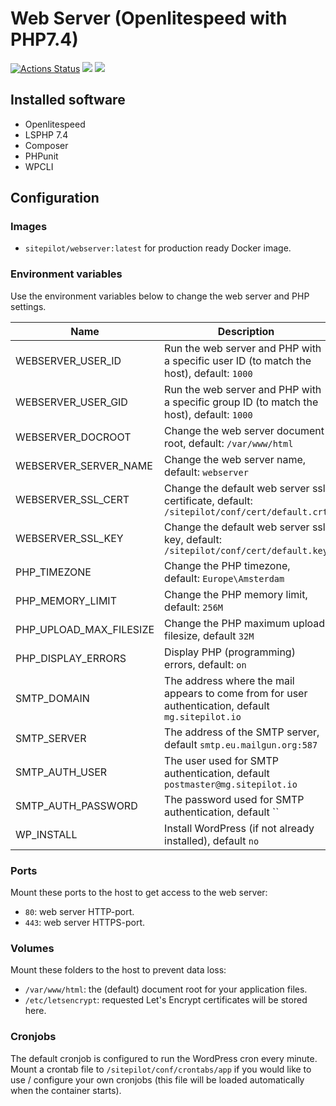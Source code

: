 # Web Server (Openlitespeed with PHP7.4)

[![Actions Status](https://github.com/sitepilot/webserver/workflows/deploy/badge.svg)](https://github.com/sitepilot/webserver/actions)
[![](https://images.microbadger.com/badges/version/sitepilot/webserver.svg)](https://cloud.docker.com/u/sitepilot/repository/docker/sitepilot/webserver)
[![](https://images.microbadger.com/badges/image/sitepilot/webserver.svg)](https://cloud.docker.com/u/sitepilot/repository/docker/sitepilot/webserver)

## Installed software
* Openlitespeed 
* LSPHP 7.4
* Composer
* PHPunit
* WPCLI
  
## Configuration

### Images
* `sitepilot/webserver:latest` for production ready Docker image.

### Environment variables
Use the environment variables below to change the web server and PHP settings.

| Name | Description|
|------|------------|
|WEBSERVER_USER_ID|Run the web server and PHP with a specific user ID (to match the host), default: `1000`|
|WEBSERVER_USER_GID|Run the web server and PHP with a specific group ID (to match the host), default: `1000`|
|WEBSERVER_DOCROOT|Change the web server document root, default: `/var/www/html`|
|WEBSERVER_SERVER_NAME|Change the web server name, default: `webserver`|
|WEBSERVER_SSL_CERT|Change the default web server ssl certificate, default: `/sitepilot/conf/cert/default.crt`|
|WEBSERVER_SSL_KEY|Change the default web server ssl key, default: `/sitepilot/conf/cert/default.key`| 
|PHP_TIMEZONE|Change the PHP timezone, default: `Europe\Amsterdam`|
|PHP_MEMORY_LIMIT|Change the PHP memory limit, default: `256M`|
|PHP_UPLOAD_MAX_FILESIZE|Change the PHP maximum upload filesize, default `32M`|
|PHP_DISPLAY_ERRORS|Display PHP (programming) errors, default: `on`|
|SMTP_DOMAIN|The address where the mail appears to come from for user authentication, default `mg.sitepilot.io`|
|SMTP_SERVER|The address of the SMTP server, default `smtp.eu.mailgun.org:587`|
|SMTP_AUTH_USER|The user used for SMTP authentication, default `postmaster@mg.sitepilot.io`|
|SMTP_AUTH_PASSWORD|The password used for SMTP authentication, default ``|
|WP_INSTALL|Install WordPress (if not already installed), default `no`|

### Ports
Mount these ports to the host to get access to the web server:
* `80`: web server HTTP-port.
* `443`: web server HTTPS-port.

### Volumes
Mount these folders to the host to prevent data loss:
* `/var/www/html`: the (default) document root for your application files.
* `/etc/letsencrypt`: requested Let's Encrypt certificates will be stored here.

### Cronjobs
The default cronjob is configured to run the WordPress cron every minute. Mount a crontab file to `/sitepilot/conf/crontabs/app` if you would like to use / configure your own cronjobs (this file will be loaded automatically when the container starts).
